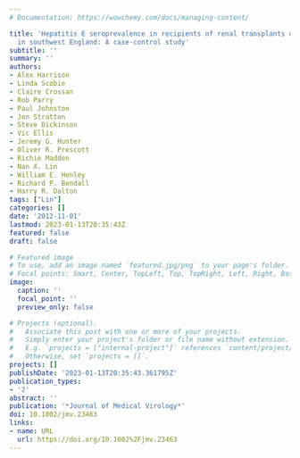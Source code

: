 ```yaml
---
# Documentation: https://wowchemy.com/docs/managing-content/

title: 'Hepatitis E seroprevalence in recipients of renal transplants or haemodialysis
  in southwest England: A case-control study'
subtitle: ''
summary: ''
authors:
- Alex Harrison
- Linda Scobie
- Claire Crossan
- Rob Parry
- Paul Johnston
- Jon Stratton
- Steve Dickinson
- Vic Ellis
- Jeremy G. Hunter
- Oliver R. Prescott
- Richie Madden
- Nan X. Lin
- William E. Henley
- Richard P. Bendall
- Harry R. Dalton
tags: ["Lin"]
categories: []
date: '2012-11-01'
lastmod: 2023-01-13T20:35:43Z
featured: false
draft: false

# Featured image
# To use, add an image named `featured.jpg/png` to your page's folder.
# Focal points: Smart, Center, TopLeft, Top, TopRight, Left, Right, BottomLeft, Bottom, BottomRight.
image:
  caption: ''
  focal_point: ''
  preview_only: false

# Projects (optional).
#   Associate this post with one or more of your projects.
#   Simply enter your project's folder or file name without extension.
#   E.g. `projects = ["internal-project"]` references `content/project/deep-learning/index.md`.
#   Otherwise, set `projects = []`.
projects: []
publishDate: '2023-01-13T20:35:43.361795Z'
publication_types:
- '2'
abstract: ''
publication: '*Journal of Medical Virology*'
doi: 10.1002/jmv.23463
links:
- name: URL
  url: https://doi.org/10.1002%2Fjmv.23463
---
```

